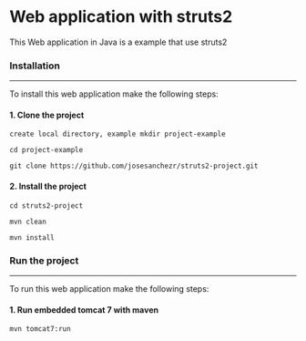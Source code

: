 # Web application with struts2

This Web application in Java is a example that use struts2

### Installation
-------------------

To install this web application make the following steps:

#### 1. Clone the project
`create local directory, example mkdir project-example`

`cd project-example`

`git clone https://github.com/josesanchezr/struts2-project.git`

#### 2. Install the project
`cd struts2-project`

`mvn clean`

`mvn install`

### Run the project
-------------------

To run this web application make the following steps:

#### 1. Run embedded tomcat 7 with maven
`mvn tomcat7:run`